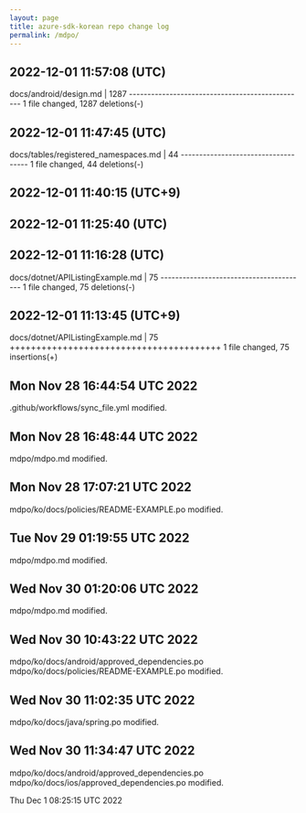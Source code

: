 ```yaml
---
layout: page
title: azure-sdk-korean repo change log
permalink: /mdpo/
---
```

  
2022-12-01 11:57:08 (UTC)
----------
docs/android/design.md | 1287 ------------------------------------------------ 1 file changed, 1287 deletions(-)
  
  
2022-12-01 11:47:45 (UTC)
----------
docs/tables/registered_namespaces.md | 44 ------------------------------------ 1 file changed, 44 deletions(-)
  
  
2022-12-01 11:40:15 (UTC+9)
----------
  
  
2022-12-01 11:25:40 (UTC)
----------

2022-12-01 11:16:28 (UTC)
----------
docs/dotnet/APIListingExample.md | 75 ---------------------------------------- 1 file changed, 75 deletions(-)

2022-12-01 11:13:45 (UTC+9)
----------
docs/dotnet/APIListingExample.md | 75 ++++++++++++++++++++++++++++++++++++++++ 1 file changed, 75 insertions(+)

Mon Nov 28 16:44:54 UTC 2022
----------
.github/workflows/sync_file.yml
modified.

Mon Nov 28 16:48:44 UTC 2022
----------
mdpo/mdpo.md
modified.

Mon Nov 28 17:07:21 UTC 2022
----------
mdpo/ko/docs/policies/README-EXAMPLE.po
modified.

Tue Nov 29 01:19:55 UTC 2022
----------
mdpo/mdpo.md
modified.

Wed Nov 30 01:20:06 UTC 2022
----------
mdpo/mdpo.md
modified.

Wed Nov 30 10:43:22 UTC 2022
----------
mdpo/ko/docs/android/approved_dependencies.po
mdpo/ko/docs/policies/README-EXAMPLE.po
modified.

Wed Nov 30 11:02:35 UTC 2022
----------
mdpo/ko/docs/java/spring.po
modified.

Wed Nov 30 11:34:47 UTC 2022
----------
mdpo/ko/docs/android/approved_dependencies.po
mdpo/ko/docs/ios/approved_dependencies.po
modified.

Thu Dec  1 08:25:15 UTC 2022
